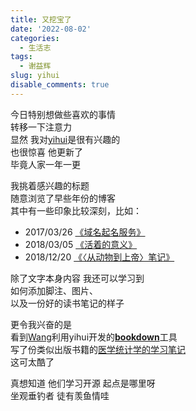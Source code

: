 ```yaml
---
title: 又挖宝了
date: '2022-08-02'
categories:
  - 生活志
tags:
  - 谢益辉
slug: yihui
disable_comments: true
---
```


今日特别想做些喜欢的事情  
转移一下注意力  
显然 我对[yihui](https://yihui.org/cn/)是很有兴趣的  
也很惊喜 他更新了  
毕竟人家一年一更 

我挑着感兴趣的标题  
随意浏览了早些年份的博客   
其中有一些印象比较深刻，比如：
- 2017/03/26 [《域名起名服务》](https://yihui.org/cn/2017/03/domain-name/#fn:-2)
- 2018/03/05  [《活着的意义》](https://yihui.org/cn/2018/03/ikigai/)
- 2018/12/20  [《〈从动物到上帝〉笔记》](https://yihui.org/cn/2019/04/sapiens-notes/)

除了文字本身内容 我还可以学习到   
如何添加脚注、图片、   
以及一份好的读书笔记的样子

更令我兴奋的是  
看到[Wang](https://wxhyihuan.github.io/)利用yihui开发的[**bookdown**](https://bookdown.org/yihui/bookdown/)工具   
写了份类似出版书籍的[医学统计学的学习笔记](https://bookdown.org/wxhyihuan/Notebook-of-medical-statistics-1605856202966/)  
这可太酷了

真想知道 他们学习开源 起点是哪里呀  
坐观垂钓者 徒有羡鱼情哇


